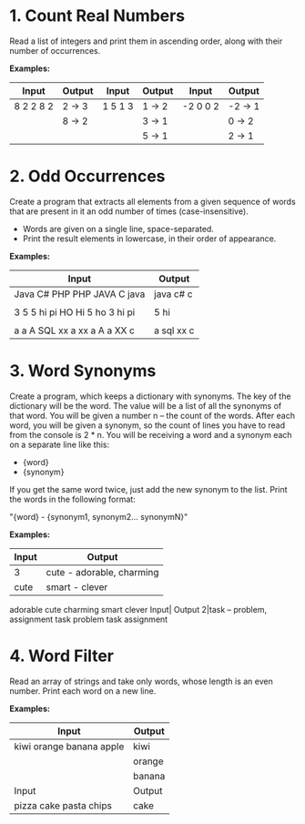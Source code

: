 # 1.	Count Real Numbers
Read a list of integers and print them in ascending order, along with their number of occurrences.

**Examples:**

Input|	Output|		Input|	Output|		Input|	Output
---|---|---|---|---|---
8 2 2 8 2|	2 -> 3|1 5 1 3|	1 -> 2|-2 0 0 2|-2 -> 1
||8 -> 2		||3 -> 1||0 -> 2
||||5 -> 1	||2 -> 1

# 2.	Odd Occurrences
Create a program that extracts all elements from a given sequence of words that are present in it an odd number of times (case-insensitive).
-	Words are given on a single line, space-separated.
-	Print the result elements in lowercase, in their order of appearance.

**Examples:**

Input|	Output
---|---
Java C# PHP PHP JAVA C java|	java c# c
|||
3 5 5 hi pi HO Hi 5 ho 3 hi pi|	5 hi
|||
a a A SQL xx a xx a A a XX c|	a sql xx c

# 3.	Word Synonyms
Create a program, which keeps a dictionary with synonyms. The key of the dictionary will be the word. The value will be a list of all the synonyms of that word. You will be given a number n – the count of the words. After each word, you will be given a synonym, so the count of lines you have to read from the console is 2 * n. You will be receiving a word and a synonym each on a separate line like this:
-	{word}
-	{synonym}

If you get the same word twice, just add the new synonym to the list. 
Print the words in the following format:

"{word} - {synonym1, synonym2… synonymN}"

**Examples:**

Input|	Output
---|---
3|cute - adorable, charming
cute|smart - clever
adorable
cute
charming
smart
clever
Input|	Output
2|task – problem, assignment
task
problem
task
assignment	

# 4.	Word Filter
Read an array of strings and take only words, whose length is an even number. Print each word on a new line.

**Examples:**

Input|	Output
---|---
kiwi orange banana apple|	kiwi
||orange
||banana
Input|	Output
pizza cake pasta chips|	cake
